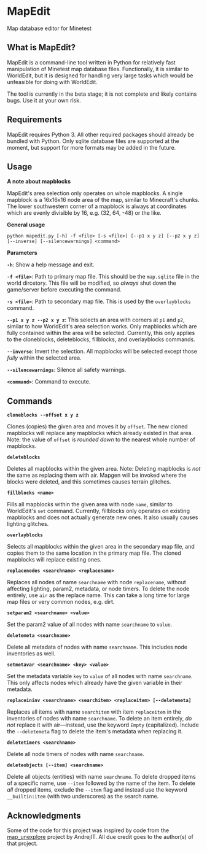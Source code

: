 # MapEdit

Map database editor for Minetest

## What is MapEdit?

MapEdit is a command-line tool written in Python for relatively fast manipulation of Minetest map database files. Functionally, it is similar to WorldEdit, but it is designed for handling very large tasks which would be unfeasible for doing with WorldEdit.

The tool is currently in the beta stage; it is not complete and likely contains bugs. Use it at your own risk.

## Requirements

MapEdit requires Python 3. All other required packages should already be bundled with Python. Only sqlite database files are supported at the moment, but support for more formats may be added in the future.

## Usage

**A note about mapblocks**

MapEdit's area selection only operates on whole mapblocks. A single mapblock is a 16x16x16 node area of the map, similar to Minecraft's chunks. The lower southwestern corner of a mapblock is always at coordinates which are evenly divisible by 16, e.g. (32, 64, -48) or the like.

**General usage**

`python mapedit.py [-h] -f <file> [-s <file>] [--p1 x y z] [--p2 x y z] [--inverse] [--silencewarnings] <command>`

**Parameters**

**`-h`**: Show a help message and exit.

**`-f <file>`**: Path to primary map file. This should be the `map.sqlite` file in the world dircetory. This file will be modified, so *always* shut down the game/server before executing the command.

**`-s <file>`**: Path to secondary map file. This is used by the `overlayblocks` command.

**`--p1 x y z --p2 x y z`**: This selects an area with corners at `p1` and `p2`, similar to how WorldEdit's area selection works. Only mapblocks which are fully contained within the area will be selected. Currently, this only applies to the cloneblocks, deleteblocks, fillblocks, and overlayblocks commands.

**`--inverse`**: Invert the selection. All mapblocks will be selected except those *fully* within the selected area.

**`--silencewarnings`**: Silence all safety warnings.

**`<command>`**: Command to execute.

## Commands

**`cloneblocks --offset x y z`**

Clones (copies) the given area and moves it by `offset`. The new cloned mapblocks will replace any mapblocks which already existed in that area. Note: the value of `offset` is *rounded down* to the nearest whole number of mapblocks.

**`deleteblocks`**

Deletes all mapblocks within the given area. Note: Deleting mapblocks is *not* the same as replacing them with air. Mapgen will be invoked where the blocks were deleted, and this sometimes causes terrain glitches.

**`fillblocks <name>`**

Fills all mapblocks within the given area with node `name`, similar to WorldEdit's `set` command. Currently, fillblocks only operates on existing mapblocks and does not actually generate new ones. It also usually causes lighting glitches.

**`overlayblocks`**

Selects all mapblocks within the given area in the secondary map file, and copies them to the same location in the primary map file. The cloned mapblocks will replace existing ones.

**`replacenodes <searchname> <replacename>`**

Replaces all nodes of name `searchname` with node `replacename`, without affecting lighting, param2, metadata, or node timers. To delete the node entirely, use `air` as the replace name. This can take a long time for large map files or very common nodes, e.g. dirt.

**`setparam2 <searchname> <value>`**

Set the param2 value of all nodes with name `searchname` to `value`.

**`deletemeta <searchname>`**

Delete all metadata of nodes with name `searchname`. This includes node inventories as well.

**`setmetavar <searchname> <key> <value>`**

Set the metadata variable `key` to `value` of all nodes with name `searchname`. This only affects nodes which already have the given variable in their metadata.

**`replaceininv <searchname> <searchitem> <replaceitem> [--deletemeta]`**

Replaces all items with name `searchitem` with item `replaceitem` in the inventories of nodes with name `searchname`. To delete an item entirely, *do not* replace it with air—instead, use the keyword `Empty` (capitalized). Include the `--deletemeta` flag to delete the item's metadata when replacing it.

**`deletetimers <searchname>`**

Delete all node timers of nodes with name `searchname`.

**`deleteobjects [--item] <searchname>`**

Delete all objects (entities) with name `searchname`. To delete dropped items of a specific name, use `--item` followed by the name of the item. To delete *all* dropped items, exclude the `--item` flag and instead use the keyword `__builtin:item` (with two underscores) as the search name.

## Acknowledgments

Some of the code for this project was inspired by code from the [map_unexplore](https://github.com/AndrejIT/map_unexplore) project by AndrejIT. All due credit goes to the author(s) of that project.
